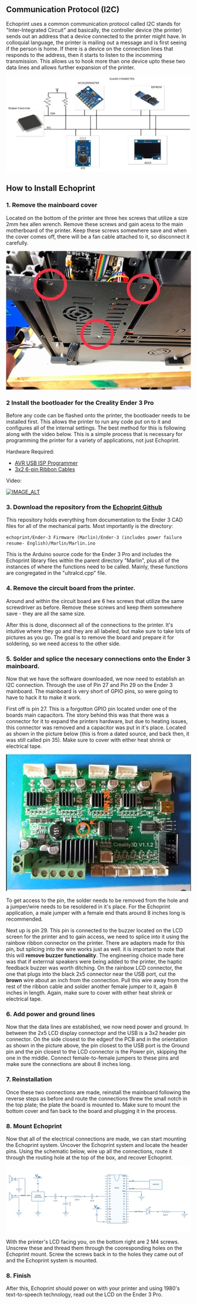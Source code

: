 
## Communication Protocol (I2C)

Echoprint uses a common communication protocol called I2C stands for "Inter-Integrated Circuit" and basically, the controller device (the printer) sends out an address that a device connected to the printer might have. In colloquial language, the printer is mailing out a message and is first seeing if the person is home. If there is a device on the connection lines that responds to the address, then it starts to listen to the incomming transmission. This allows us to hook more than one device upto these two data lines and allows further expansion of the printer.

![I2C Protocol](images/i2C.jpg)

## How to Install Echoprint

### 1. Remove the mainboard cover

Located on the bottom of the printer are three hex screws that utilize a size 2mm hex allen wrench. Remove these screws and gain acess to the main motherboard of the printer. Keep these screws somewhere save and when the cover comes off, there will be a fan cable attached to it, so disconnect it carefully. 

![Mainboard Cover](images\control-box-screw-locations-ender-3-v2.jpeg)

### 2 Install the bootloader for the Creality Ender 3 Pro

Before any code can be flashed onto the printer, the bootloader needs to be installed first. This allows the printer to run any code put on to it and configures all of the internal settings. The best method for this is following along with the video below. This is a simple process that is necessary for programming the printer for a variety of applications, not just Echoprint. 

Hardware Required: 
- [AVR USB ISP Programmer](https://www.amazon.com/dp/B07NZ59VK2?psc=1&ref=ppx_yo2ov_dt_b_product_details)
- [3x2 6-pin Ribbon Cables](https://www.amazon.com/dp/B07Q2SX5CX?psc=1&ref=ppx_yo2ov_dt_b_product_details)

Video:  

[![IMAGE_ALT](https://img.youtube.com/vi/aquuSNEekvY/maxresdefault.jpg)](https://www.youtube.com/watch?v=aquuSNEekvY)

### 3. Download the repository from the [Echoprint Github](https://github.com/nickhoug/echoprint)

This repository holds everything from documentation to the Ender 3 CAD files for all of the mechanical parts. Most importantly is the directory: 
    
    echoprint/Ender-3 Firmware (Marlin)/Ender-3 (includes power failure resume- English)/Marlin/Marlin.ino

This is the Arduino source code for the Ender 3 Pro and includes the Echoprint library files within the parent directory "Marlin", plus all of the instances of where the functions need to be called. Mainly, these functions are congregated in the "ultralcd.cpp" file. 

### 4. Remove the circuit board from the printer. 

Around and within the circuit board are 6 hex screws that utilize the same screwdriver as before. Remove these screws and keep them somewhere save - they are all the same size. 

After this is done, disconnect all of the connections to the printer. It's intuitive where they go and they are all labeled, but make sure to take lots of pictures as you go. The goal is to remove the board and prepare it for soldering, so we need access to the other side. 

### 5. Solder and splice the necesary connections onto the Ender 3 mainboard. 

Now that we have the software downloaded, we now need to establish an I2C connection. Through the use of Pin 27 and Pin 29 on the Ender 3 mainboard. The mainboard is very short of GPIO pins, so were going to have to hack it to make it work. 

First off is pin 27. This is a forgotton GPIO pin located under one of the boards main capacitors. The story behind this was that there was a connector for it to expand the printers hardware, but due to heating issues, this connector was removed and a capacitor was put in it's place. Located as shown in the picture below (this is from a dated source, and back then, it was still called pin 35). Make sure to cover with either heat shrink or electrical tape.

![Pin 27](images\pin_27.PNG)

To get access to the pin, the solder needs to be removed from the hole and a jumper/wire needs to be resoldered in it's place. For the Echoprint application, a male jumper with a female end thats around 8 inches long is recommended.

Next up is pin 29. This pin is connected to the buzzer located on the LCD screen for the printer and to gain access, we need to splice into it using the rainbow ribbon connector on the printer. There are adapters made for this pin, but splicing into the wire works just as well. it is important to note that this will **remove buzzer functionality**. The engineering choice made here was that if exterrnal speakers were being added to the printer, the haptic feedback buzzer was worth ditching. On the rainbow LCD connector, the one that plugs into the black 2x5 connector near the USB port, cut the **brown** wire about an inch from the connection. Pull this wire away from the rest of the ribbon cable and solder another female jumper to it, again 8 inches in length. Again, make sure to cover with either heat shrink or electrical tape. 

### 6. Add power and ground lines 

Now that the data lines are established, we now need power and ground. In between the 2x5 LCD display connectopr and the USB is a 3x2 header pin connector. On the side closest to the edgeof the PCB and in the orientation as shown in the picture above, the pin closest to the USB port is the Ground pin and the pin closest to the LCD connector is the Power pin, skipping the one in the middle. Connect female-to-female jumpers to these pins and make sure the connections are about 8 inches long. 

### 7. Reinstallation

Once these two connections are made, reinstall the mainboard following the reverse steps as before and route the connections threw the small notch in the top plate; the plate the board is mounted to. Make sure to mount the bottom cover and fan back to the board and plugging it in the process. 

### 8. Mount Echoprint

Now that all of the electrical connections are made, we can start mounting the Echoprint system. Uncover the Echoprint system and locate the header pins. Using the schematic below, wire up all the connections, route it through the routing hole at the top of the box, and recover Echoprint. 

![Schematic](images\schematic.png)

With the printer's LCD facing you, on the bottom right are 2 M4 screws. Unscrew these and thread them through the cooresponding holes on the Echoprint mount. Screw the screws back in to the holes they came out of and the Echoprint system is mounted. 

### 8. Finish

After this, Echoprint should power on with your printer and using 1980's text-to-speech technology, read out the LCD on the Ender 3 Pro. 